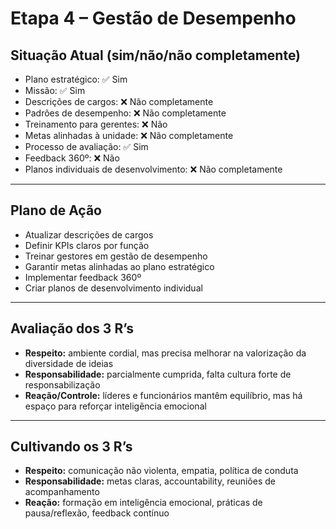 # Etapa 4 – Gestão de Desempenho

## Situação Atual (sim/não/não completamente)
- Plano estratégico: ✅ Sim  
- Missão: ✅ Sim  
- Descrições de cargos: ❌ Não completamente  
- Padrões de desempenho: ❌ Não completamente  
- Treinamento para gerentes: ❌ Não  
- Metas alinhadas à unidade: ❌ Não completamente  
- Processo de avaliação: ✅ Sim  
- Feedback 360º: ❌ Não  
- Planos individuais de desenvolvimento: ❌ Não completamente  

---

## Plano de Ação
- Atualizar descrições de cargos  
- Definir KPIs claros por função  
- Treinar gestores em gestão de desempenho  
- Garantir metas alinhadas ao plano estratégico  
- Implementar feedback 360º  
- Criar planos de desenvolvimento individual  

---

## Avaliação dos 3 R’s
- **Respeito:** ambiente cordial, mas precisa melhorar na valorização da diversidade de ideias  
- **Responsabilidade:** parcialmente cumprida, falta cultura forte de responsabilização  
- **Reação/Controle:** líderes e funcionários mantêm equilíbrio, mas há espaço para reforçar inteligência emocional  

---

## Cultivando os 3 R’s
- **Respeito:** comunicação não violenta, empatia, política de conduta  
- **Responsabilidade:** metas claras, accountability, reuniões de acompanhamento  
- **Reação:** formação em inteligência emocional, práticas de pausa/reflexão, feedback contínuo  
